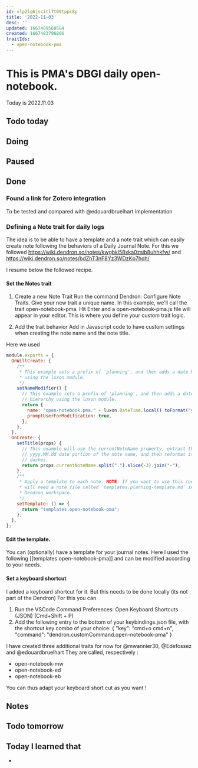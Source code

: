 ```yaml
---
id: vlp2lq6jscitl7t09tppc8p
title: '2022-11-03'
desc: ''
updated: 1667489568584
created: 1667483796806
traitIds:
  - open-notebook-pma
---
```


# This is PMA's DBGI daily open-notebook.

Today is 2022.11.03

## Todo today

###
###
###

## Doing

## Paused

## Done

### Found a link for Zotero integration

To be tested and compared with @edouardbruelhart implementation


### Defining a Note trait for daily logs

The idea is to be able to have a template and a note trait which can easily create note following the behaviors of a Daily Journal Note.
For this we followed https://wiki.dendron.so/notes/kwgbkl58xka0zsib8uhhkfw/ and https://wiki.dendron.so/notes/bdZhT3nF8Yz3WDzKp7hqh/


I resume below the followed recipe.

#### Set the Notes trait

1. Create a new Note Trait
Run the command Dendron: Configure Note Traits. Give your new trait a unique name. In this example, we'll call the trait open-notebook-pma. Hit Enter and a open-notebook-pma.js file will appear in your editor. This is where you define your custom trait logic.

2. Add the trait behavior
Add in Javascript code to have custom settings when creating the note name and the note title.

Here we used 

```js
module.exports = {
  OnWillCreate: {
    /**
     * This example sets a prefix of 'planning', and then adds a date hierarchy
     * using the luxon module.
     */
    setNameModifier() {
      // This example sets a prefix of 'planning', and then adds a date
      // hierarchy using the luxon module.
      return {
        name: "open-notebook.pma." + luxon.DateTime.local().toFormat("yyyy.MM.dd"),
        promptUserForModification: true,
      };
    },
  },
  OnCreate: {
    setTitle(props) {
      // This example will use the currentNoteName property, extract the
      // yyyy.MM.dd date portion of the note name, and then reformat it with
      // dashes.
      return props.currentNoteName.split(".").slice(-3).join("-");
    },
    /**
     * Apply a template to each note. NOTE: If you want to use this code, you
     * will need a note file called `templates.planning-template.md` in your
     * Dendron workspace.
     */
    setTemplate: () => {
      return "templates.open-notebook-pma";
    },
  },
};
```

#### Edit the template.

You can (optionally) have a template for your journal notes.
Here I used the following [[templates.open-notebook-pma]] and can be modified according to your needs.

#### Set a keyboard shortcut

I added a keyboard shortcut for it. But this needs to be done locally (its not part of the Dendron)
For this you can

1. Run the VSCode Command Preferences: Open Keyboard Shortcuts (JSON) (Cmd+Shift + P)
2. Add the following entry to the bottom of your keybindings.json file, with the shortcut key combo of your choice:
  {
    "key": "cmd+o cmd+n",
    "command": "dendron.customCommand.open-notebook-pma"
  }

I have created three additional traits for now for @mwannier30, @Edefossez and @edouardbruelhart
They are called, respectively : 

- open-notebook-mw
- open-notebook-ed
- open-notebook-eb

You can thus adapt your keyboard short cut as you want !

## Notes

## Todo tomorrow

###
###
###


## Today I learned that

- 